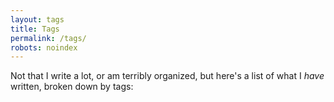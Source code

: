 ```yaml
---
layout: tags
title: Tags
permalink: /tags/
robots: noindex
---
```

Not that I write a lot, or am terribly organized, but here's a list of what I _have_ written, broken down by tags:

